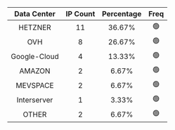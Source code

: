 | Data Center | IP Count | Percentage | Freq |
|:------------:|:--------:|:-----------:|:-----:|
| HETZNER | 11 | 36.67% | 🟢 |
| OVH | 8 | 26.67% | 🟢 |
| Google-Cloud | 4 | 13.33% | 🟢 |
| AMAZON | 2 | 6.67% | 🟢 |
| MEVSPACE | 2 | 6.67% | 🟢 |
| Interserver | 1 | 3.33% | 🟢 |
| OTHER | 2 | 6.67% | 🟢 |
